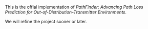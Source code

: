 This is the offial implementation of <em>PathFinder: Advancing Path Loss Prediction for Out-of-Distribution-Transmitter Environments</em>.

We will refine the project sooner or later.